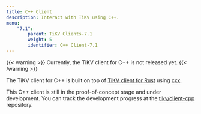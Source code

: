 ```yaml
---
title: C++ Client
description: Interact with TiKV using C++.
menu:
    "7.1":
        parent: TiKV Clients-7.1
        weight: 5
        identifier: C++ Client-7.1
---
```


{{< warning >}}
Currently, the TiKV client for C++ is not released yet.
{{< /warning >}}

The TiKV client for C++ is built on top of [TiKV client for Rust](https://github.com/tikv/client-rust) using [cxx](https://github.com/dtolnay/cxx).

This C++ client is still in the proof-of-concept stage and under development. You can track the development progress at the [tikv/client-cpp](https://github.com/tikv/client-cpp/) repository.

